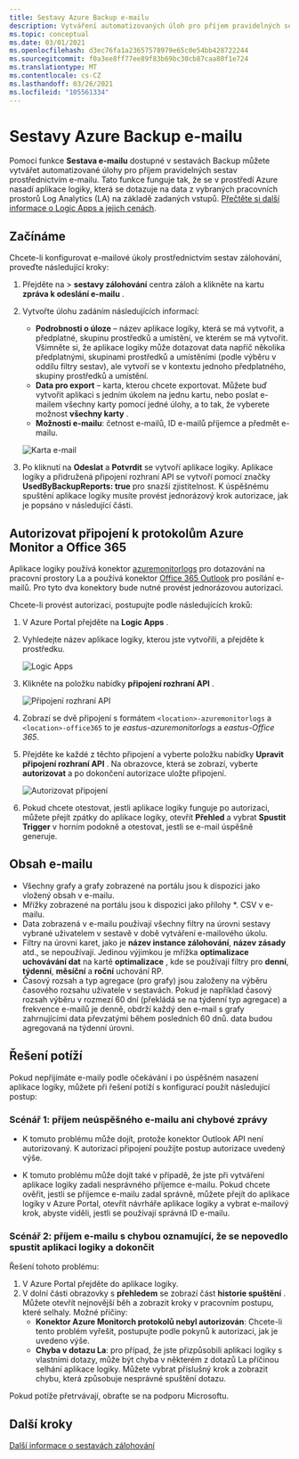 ```yaml
---
title: Sestavy Azure Backup e-mailu
description: Vytváření automatizovaných úloh pro příjem pravidelných sestav prostřednictvím e-mailu
ms.topic: conceptual
ms.date: 03/01/2021
ms.openlocfilehash: d3ec76fa1a23657578979e65c0e54bb428722244
ms.sourcegitcommit: f0a3ee8ff77ee89f83b69bc30cb87caa80f1e724
ms.translationtype: MT
ms.contentlocale: cs-CZ
ms.lasthandoff: 03/26/2021
ms.locfileid: "105561334"
---
```

# <a name="email-azure-backup-reports"></a>Sestavy Azure Backup e-mailu

Pomocí funkce **Sestava e-mailu** dostupné v sestavách Backup můžete vytvářet automatizované úlohy pro příjem pravidelných sestav prostřednictvím e-mailu. Tato funkce funguje tak, že se v prostředí Azure nasadí aplikace logiky, která se dotazuje na data z vybraných pracovních prostorů Log Analytics (LA) na základě zadaných vstupů. [Přečtěte si další informace o Logic Apps a jejich cenách](https://azure.microsoft.com/pricing/details/logic-apps/).

## <a name="getting-started"></a>Začínáme

Chcete-li konfigurovat e-mailové úkoly prostřednictvím sestav zálohování, proveďte následující kroky:

1.  Přejděte na   >  **sestavy zálohování** centra záloh a klikněte na kartu **zpráva k odeslání e-mailu** .
2.  Vytvořte úlohu zadáním následujících informací:
    * **Podrobnosti o úloze** – název aplikace logiky, která se má vytvořit, a předplatné, skupinu prostředků a umístění, ve kterém se má vytvořit. Všimněte si, že aplikace logiky může dotazovat data napříč několika předplatnými, skupinami prostředků a umístěními (podle výběru v oddílu filtry sestav), ale vytvoří se v kontextu jednoho předplatného, skupiny prostředků a umístění.
    * **Data pro export** – karta, kterou chcete exportovat. Můžete buď vytvořit aplikaci s jedním úkolem na jednu kartu, nebo poslat e-mailem všechny karty pomocí jedné úlohy, a to tak, že vyberete možnost **všechny karty** .
    * **Možnosti e-mailu**: četnost e-mailů, ID e-mailů příjemce a předmět e-mailu.

    ![Karta e-mail](./media/backup-azure-configure-backup-reports/email-tab.png)

3.  Po kliknutí na **Odeslat** a **Potvrdit** se vytvoří aplikace logiky. Aplikace logiky a přidružená připojení rozhraní API se vytvoří pomocí značky **UsedByBackupReports: true** pro snazší zjistitelnost. K úspěšnému spuštění aplikace logiky musíte provést jednorázový krok autorizace, jak je popsáno v následující části.

## <a name="authorize-connections-to-azure-monitor-logs-and-office-365"></a>Autorizovat připojení k protokolům Azure Monitor a Office 365

Aplikace logiky používá konektor [azuremonitorlogs](/connectors/azuremonitorlogs/) pro dotazování na pracovní prostory La a používá konektor [Office 365 Outlook](/connectors/office365connector/) pro posílání e-mailů. Pro tyto dva konektory bude nutné provést jednorázovou autorizaci. 
 
Chcete-li provést autorizaci, postupujte podle následujících kroků:

1.  V Azure Portal přejděte na **Logic Apps** .
2.  Vyhledejte název aplikace logiky, kterou jste vytvořili, a přejděte k prostředku.

    ![Logic Apps](./media/backup-azure-configure-backup-reports/logic-apps.png)

3.  Klikněte na položku nabídky **připojení rozhraní API** .

    ![Připojení rozhraní API](./media/backup-azure-configure-backup-reports/api-connections.png)

4.  Zobrazí se dvě připojení s formátem `<location>-azuremonitorlogs` a `<location>-office365` to je _eastus-azuremonitorlogs_ a _eastus-Office 365_.
5.  Přejděte ke každé z těchto připojení a vyberte položku nabídky **Upravit připojení rozhraní API** . Na obrazovce, která se zobrazí, vyberte **autorizovat** a po dokončení autorizace uložte připojení.

    ![Autorizovat připojení](./media/backup-azure-configure-backup-reports/authorize-connections.png)

6.  Pokud chcete otestovat, jestli aplikace logiky funguje po autorizaci, můžete přejít zpátky do aplikace logiky, otevřít **Přehled** a vybrat **Spustit Trigger** v horním podokně a otestovat, jestli se e-mail úspěšně generuje.

## <a name="contents-of-the-email"></a>Obsah e-mailu

* Všechny grafy a grafy zobrazené na portálu jsou k dispozici jako vložený obsah v e-mailu.
* Mřížky zobrazené na portálu jsou k dispozici jako přílohy *. CSV v e-mailu.
* Data zobrazená v e-mailu používají všechny filtry na úrovni sestavy vybrané uživatelem v sestavě v době vytváření e-mailového úkolu.
* Filtry na úrovni karet, jako je **název instance zálohování**, **název zásady** atd., se nepoužívají. Jedinou výjimkou je mřížka **optimalizace uchovávání dat** na kartě **optimalizace** , kde se používají filtry pro **denní**, **týdenní**, **měsíční** a **roční** uchování RP.
* Časový rozsah a typ agregace (pro grafy) jsou založeny na výběru časového rozsahu uživatele v sestavách. Pokud je například časový rozsah výběru v rozmezí 60 dní (překládá se na týdenní typ agregace) a frekvence e-mailů je denně, obdrží každý den e-mail s grafy zahrnujícími data převzatými během posledních 60 dnů. data budou agregovaná na týdenní úrovni.

## <a name="troubleshooting-issues"></a>Řešení potíží

Pokud nepřijímáte e-maily podle očekávání i po úspěšném nasazení aplikace logiky, můžete při řešení potíží s konfigurací použít následující postup:

### <a name="scenario-1-receiving-neither-a-successful-email-nor-an-error-email"></a>Scénář 1: příjem neúspěšného e-mailu ani chybové zprávy

* K tomuto problému může dojít, protože konektor Outlook API není autorizovaný. K autorizaci připojení použijte postup autorizace uvedený výše.

* K tomuto problému může dojít také v případě, že jste při vytváření aplikace logiky zadali nesprávného příjemce e-mailu. Pokud chcete ověřit, jestli se příjemce e-mailu zadal správně, můžete přejít do aplikace logiky v Azure Portal, otevřít návrháře aplikace logiky a vybrat e-mailový krok, abyste viděli, jestli se používají správná ID e-mailu.

### <a name="scenario-2-receiving-an-error-email-that-says-that-the-logic-app-failed-to-execute-to-completion"></a>Scénář 2: příjem e-mailu s chybou oznamující, že se nepovedlo spustit aplikaci logiky a dokončit

Řešení tohoto problému:
1.  V Azure Portal přejděte do aplikace logiky.
2.  V dolní části obrazovky s **přehledem** se zobrazí část **historie spuštění** . Můžete otevřít nejnovější běh a zobrazit kroky v pracovním postupu, které selhaly. Možné příčiny:
    * **Konektor Azure Monitorch protokolů nebyl autorizován**: Chcete-li tento problém vyřešit, postupujte podle pokynů k autorizaci, jak je uvedeno výše.
    * **Chyba v dotazu La**: pro případ, že jste přizpůsobili aplikaci logiky s vlastními dotazy, může být chyba v některém z dotazů La příčinou selhání aplikace logiky. Můžete vybrat příslušný krok a zobrazit chybu, která způsobuje nesprávné spuštění dotazu.

Pokud potíže přetrvávají, obraťte se na podporu Microsoftu.

## <a name="next-steps"></a>Další kroky
[Další informace o sestavách zálohování](./configure-reports.md)